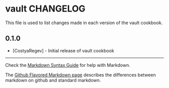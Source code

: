 vault CHANGELOG
===============

This file is used to list changes made in each version of the vault cookbook.


0.1.0
-----
- [CostyaRegev] - Initial release of vault cookbook

- - -
Check the [Markdown Syntax Guide](http://daringfireball.net/projects/markdown/syntax) for help with Markdown.

The [Github Flavored Markdown page](http://github.github.com/github-flavored-markdown/) describes the differences between markdown on github and standard markdown.
